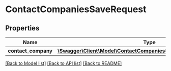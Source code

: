 # ContactCompaniesSaveRequest

## Properties
Name | Type | Description | Notes
------------ | ------------- | ------------- | -------------
**contact_company** | [**\Swagger\Client\Model\ContactCompaniesSaveRequestContactCompany**](ContactCompaniesSaveRequestContactCompany.md) |  | 

[[Back to Model list]](../README.md#documentation-for-models) [[Back to API list]](../README.md#documentation-for-api-endpoints) [[Back to README]](../README.md)


